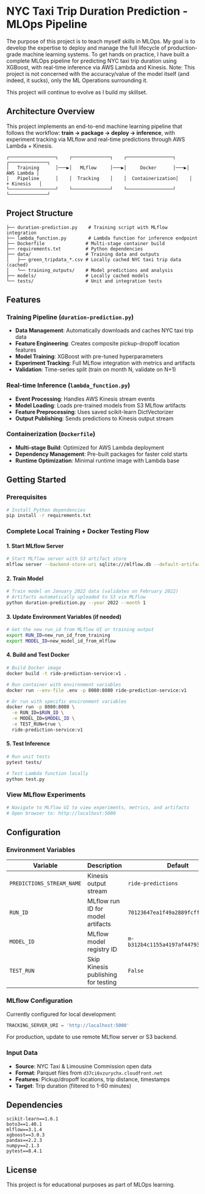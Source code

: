 # NYC Taxi Trip Duration Prediction - MLOps Pipeline

The purpose of this project is to teach myself skills in MLOps. My goal is to develop the expertise to deploy and manage the full lifecycle of production-grade machine learning systems. To get hands on practice, I have built a complete MLOps pipeline for predicting NYC taxi trip duration using XGBoost, with real-time inference via AWS Lambda and Kinesis. Note: This project is not concerned with the accuracy/value of the model itself (and indeed, it sucks), only the ML Operations surrounding it.

This project will continue to evolve as I build my skillset.

## Architecture Overview

This project implements an end-to-end machine learning pipeline that follows the workflow: **train → package → deploy → inference**, with experiment tracking via MLflow and real-time predictions through AWS Lambda + Kinesis.

```
┌─────────────────┐    ┌──────────────┐    ┌─────────────────┐    ┌──────────────┐
│   Training      │───▶│   MLflow     │───▶│     Docker      │───▶│   AWS Lambda │
│   Pipeline      │    │  Tracking    │    │  Containerization│    │  + Kinesis   │
└─────────────────┘    └──────────────┘    └─────────────────┘    └──────────────┘
```

## Project Structure

```
├── duration-prediction.py    # Training script with MLflow integration
├── lambda_function.py        # Lambda function for inference endpoint
├── Dockerfile               # Multi-stage container build
├── requirements.txt         # Python dependencies
├── data/                    # Training data and outputs
│   ├── green_tripdata_*.csv # Locally cached NYC taxi trip data (cached)
│   └── training_outputs/    # Model predictions and analysis
├── models/                  # Locally cached models
└── tests/                   # Unit and integration tests
```

## Features

### Training Pipeline (`duration-prediction.py`)

- **Data Management**: Automatically downloads and caches NYC taxi trip data
- **Feature Engineering**: Creates composite pickup-dropoff location features
- **Model Training**: XGBoost with pre-tuned hyperparameters
- **Experiment Tracking**: Full MLflow integration with metrics and artifacts
- **Validation**: Time-series split (train on month N, validate on N+1)

### Real-time Inference (`lambda_function.py`)

- **Event Processing**: Handles AWS Kinesis stream events
- **Model Loading**: Loads pre-trained models from S3 MLflow artifacts
- **Feature Preprocessing**: Uses saved scikit-learn DictVectorizer
- **Output Publishing**: Sends predictions to Kinesis output stream

### Containerization (`Dockerfile`)

- **Multi-stage Build**: Optimized for AWS Lambda deployment
- **Dependency Management**: Pre-built packages for faster cold starts
- **Runtime Optimization**: Minimal runtime image with Lambda base

## Getting Started

### Prerequisites

```bash
# Install Python dependencies
pip install -r requirements.txt
```

### Complete Local Training + Docker Testing Flow

#### 1. Start MLflow Server

```bash
# Start MLflow server with S3 artifact store
mlflow server --backend-store-uri sqlite:///mlflow.db --default-artifact-root s3://mlops-learning-madamski/
```

#### 2. Train Model

```bash
# Train model on January 2022 data (validates on February 2022)
# Artifacts automatically uploaded to S3 via MLflow
python duration-prediction.py --year 2022 --month 1
```

#### 3. Update Environment Variables (if needed)

```bash
# Get the new run_id from MLflow UI or training output
export RUN_ID=new_run_id_from_training
export MODEL_ID=new_model_id_from_mlflow
```

#### 4. Build and Test Docker

```bash
# Build Docker image
docker build -t ride-prediction-service:v1 .

# Run container with environment variables
docker run --env-file .env -p 8080:8080 ride-prediction-service:v1

# Or run with specific environment variables
docker run -p 8080:8080 \
  -e RUN_ID=$RUN_ID \
  -e MODEL_ID=$MODEL_ID \
  -e TEST_RUN=true \
  ride-prediction-service:v1
```

#### 5. Test Inference

```bash
# Run unit tests
pytest tests/

# Test Lambda function locally
python test.py
```

### View MLflow Experiments

```bash
# Navigate to MLflow UI to view experiments, metrics, and artifacts
# Open browser to: http://localhost:5000
```

## Configuration

### Environment Variables

| Variable | Description | Default |
|----------|-------------|---------|
| `PREDICTIONS_STREAM_NAME` | Kinesis output stream | `ride-predictions` |
| `RUN_ID` | MLflow run ID for model artifacts | `70123647ea1f49a2889fcff4d7032960` |
| `MODEL_ID` | MLflow model registry ID | `m-b312b4c1155a4197af44793c03b32ad4` |
| `TEST_RUN` | Skip Kinesis publishing for testing | `False` |

### MLflow Configuration

Currently configured for local development:
```python
TRACKING_SERVER_URI = 'http://localhost:5000'
```

For production, update to use remote MLflow server or S3 backend.


### Input Data
- **Source**: NYC Taxi & Limousine Commission open data
- **Format**: Parquet files from `d37ci6vzurychx.cloudfront.net`
- **Features**: Pickup/dropoff locations, trip distance, timestamps
- **Target**: Trip duration (filtered to 1-60 minutes)

## Dependencies

```
scikit-learn==1.6.1
boto3==1.40.1
mlflow==3.1.4
xgboost==3.0.3
pandas==2.2.3
numpy==2.1.3
pytest==8.4.1
```

## License

This project is for educational purposes as part of MLOps learning.
